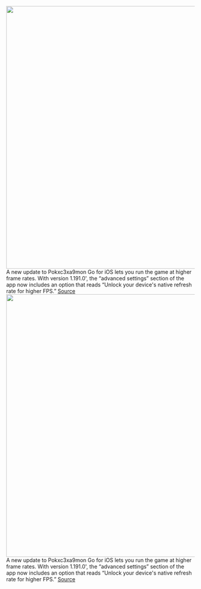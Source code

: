 <img src='https://cdn.vox-cdn.com/thumbor/IdvEJ2ES8ky44IbN70SjGMvi3oU=/0x0:2040x1360/1200x800/filters:focal(857x517:1183x843)/cdn.vox-cdn.com/uploads/chorus_image/image/70222796/jbareham_160711_1134_0119_02.0.0.jpg' width='700px' /><br/>
A new update to Pokxc3xa9mon Go for iOS lets you run the game at higher frame rates. With version 1.191.0', the “advanced settings” section of the app now includes an option that reads “Unlock your device's native refresh rate for higher FPS.”
<a href='https://www.theverge.com/2021/12/3/22815472/pokemon-go-frame-rate-ios-update-released'> Source <a/><img src='https://cdn.vox-cdn.com/thumbor/IdvEJ2ES8ky44IbN70SjGMvi3oU=/0x0:2040x1360/1200x800/filters:focal(857x517:1183x843)/cdn.vox-cdn.com/uploads/chorus_image/image/70222796/jbareham_160711_1134_0119_02.0.0.jpg' width='700px' /><br/>
A new update to Pokxc3xa9mon Go for iOS lets you run the game at higher frame rates. With version 1.191.0', the “advanced settings” section of the app now includes an option that reads “Unlock your device's native refresh rate for higher FPS.”
<a href='https://www.theverge.com/2021/12/3/22815472/pokemon-go-frame-rate-ios-update-released'> Source <a/>